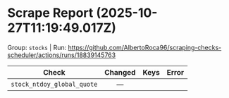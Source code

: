 # Scrape Report (2025-10-27T11:19:49.017Z)

Group: `stocks`  |  Run: https://github.com/AlbertoRoca96/scraping-checks-scheduler/actions/runs/18839145763

| Check | Changed | Keys | Error |
|---|:---:|:--|:--|
| `stock_ntdoy_global_quote` | — |  |  |
